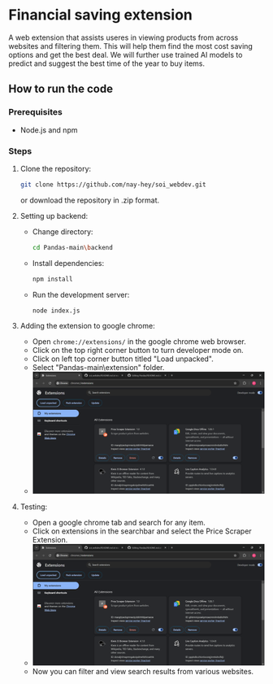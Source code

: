 # Financial saving extension

A web extension that assists useres in viewing products from across websites and filtering them. This will help them find the most cost saving options and get the best deal.
We will further use trained AI models to predict and suggest the best time of the year to buy items.

## How to run the code

### Prerequisites
- Node.js and npm

### Steps
1. Clone the repository:
    ```bash
    git clone https://github.com/nay-hey/soi_webdev.git
    ```
    or download the repository in .zip format.

2. Setting up backend:
    - Change directory:
        ```bash
        cd Pandas-main\backend
        ```
    - Install dependencies:
        ```bash
        npm install
        ```
   
    - Run the development server:
        ```bash
        node index.js
        ```
3. Adding the extension to google chrome:
    - Open `chrome://extensions/` in the google chrome web browser.
    - Click on the top right corner button to turn developer mode on.
    - Click on left top corner button titled "Load unpacked".
    - Select "Pandas-main\extension" folder.
    - ![Extension](/Extensions.png)

4. Testing:
    - Open a google chrome tab and search for any item.
    - Click on extensions in the searchbar and select the Price Scraper Extension.
    - ![Extension1](/Extensions.png)
    - Now you can filter and view search results from various websites.
